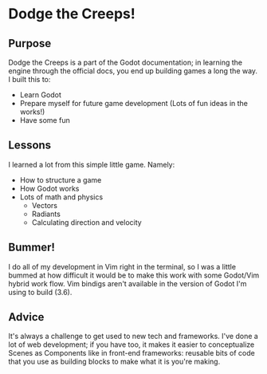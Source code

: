# Dodge the Creeps!
## Purpose
Dodge the Creeps is a part of the Godot documentation; in learning the engine through the official docs, you end up building games a long the way. I built this to:

- Learn Godot
- Prepare myself for future game development (Lots of fun ideas in the works!)
- Have some fun

## Lessons
I learned a lot from this simple little game. Namely:

- How to structure a game
- How Godot works
- Lots of math and physics
  - Vectors
  - Radiants
  - Calculating direction and velocity

## Bummer!
I do all of my development in Vim right in the terminal, so I was a little bummed at how difficult it would be to make this work with some Godot/Vim hybrid work flow. Vim bindigs aren't available in the version of Godot I'm using to build (3.6). 

## Advice
It's always a challenge to get used to new tech and frameworks. I've done a lot of web development; if you have too, it makes it easier to conceptualize Scenes as Components like in front-end frameworks: reusable bits of code that you use as building blocks to make what it is you're making.
